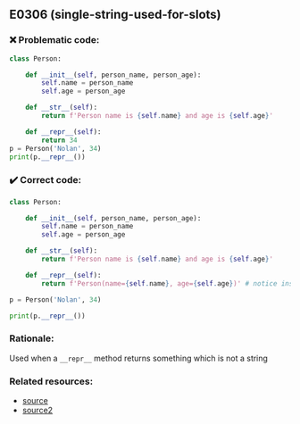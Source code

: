 ## E0306 (single-string-used-for-slots)

### :x: Problematic code:

```python
class Person:

    def __init__(self, person_name, person_age):
        self.name = person_name
        self.age = person_age

    def __str__(self):
        return f'Person name is {self.name} and age is {self.age}'

    def __repr__(self):
        return 34
p = Person('Nolan', 34)
print(p.__repr__())
```

### :heavy_check_mark: Correct code:

```python
class Person:

    def __init__(self, person_name, person_age):
        self.name = person_name
        self.age = person_age

    def __str__(self):
        return f'Person name is {self.name} and age is {self.age}'

    def __repr__(self):
        return f'Person(name={self.name}, age={self.age})' # notice instead of returning an int the function now returns a string

p = Person('Nolan', 34)

print(p.__repr__())
```

### Rationale:

Used when a `__repr__` method returns something which is not a string

### Related resources:

- [source](https://www.journaldev.com/22460/python-str-repr-functions)
- [source2](https://pycodequ.al/docs/pylint-messages/e0306-invalid-repr-returned.html)
